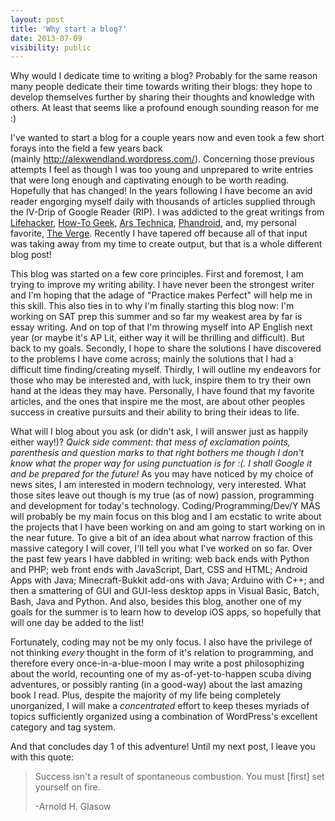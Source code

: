 ```yaml
---
layout: post
title: 'Why start a blog?'
date: 2013-07-09
visibility: public
---
```


Why would I dedicate time to writing a blog? Probably for the same reason many people dedicate their time towards writing their blogs: they hope to develop themselves further by sharing their thoughts and knowledge with others. At least that seems like a profound enough sounding reason for me :)

I've wanted to start a blog for a couple years now and even took a few short forays into the field a few years back (mainly <http://alexwendland.wordpress.com/>). Concerning those previous attempts I feel as though I was too young and unprepared to write entries that were long enough and captivating enough to be worth reading. Hopefully that has changed! In the years following I have become an avid reader engorging myself daily with thousands of articles supplied through the IV-Drip of Google Reader (RIP). I was addicted to the great writings from <a href="http://lifehacker.com" target="_blank">Lifehacker</a>, <a href="http://www.howtogeek.com" target="_blank">How-To Geek</a>, <a href="http://arstechnica.com/" target="_blank">Ars Technica</a>, <a href="http://phandroid.com/" target="_blank">Phandroid</a>, and, my personal favorite, <a href="http://www.theverge.com/" target="_blank">The Verge</a>. Recently I have tapered off because all of that input was taking away from my time to create output, but that is a whole different blog post!<!--break-->

This blog was started on a few core principles. First and foremost, I am trying to improve my writing ability. I have never been the strongest writer and I'm hoping that the adage of "Practice makes Perfect" will help me in this skill. This also ties in to why I'm finally starting this blog now: I'm working on SAT prep this summer and so far my weakest area by far is essay writing. And on top of that I'm throwing myself into AP English next year (or maybe it's AP Lit, either way it will be thrilling and difficult). But back to my goals. Secondly, I hope to share the solutions I have discovered to the problems I have come across; mainly the solutions that I had a difficult time finding/creating myself. Thirdly, I will outline my endeavors for those who may be interested and, with luck, inspire them to try their own hand at the ideas they may have. Personally, I have found that my favorite articles, and the ones that inspire me the most, are about other peoples success in creative pursuits and their ability to bring their ideas to life.

What will I blog about you ask (or didn't ask, I will answer just as happily either way!)? *Quick side comment: that mess of exclamation points, parenthesis and question marks to that right bothers me though I don't know what the proper way for using punctuation is for :(. I shall Google it and be prepared for the future!* As you may have noticed by my choice of news sites, I am interested in modern technology, very interested. What those sites leave out though is my true (as of now) passion, programming and development for today's technology. Coding/Programming/Dev/Y MÁS will probably be my main focus on this blog and I am ecstatic to write about the projects that I have been working on and am going to start working on in the near future. To give a bit of an idea about what narrow fraction of this massive category I will cover, I'll tell you what I've worked on so far. Over the past few years I have dabbled in writing: web back ends with Python and PHP; web front ends with JavaScript, Dart, CSS and HTML; Android Apps with Java; Minecraft-Bukkit add-ons with Java; Arduino with C++; and then a smattering of GUI and GUI-less desktop apps in Visual Basic, Batch, Bash, Java and Python. And also, besides this blog, another one of my goals for the summer is to learn how to develop iOS apps, so hopefully that will one day be added to the list!

Fortunately, coding may not be my only focus. I also have the privilege of not thinking *every* thought in the form of it's relation to programming, and therefore every once-in-a-blue-moon I may write a post philosophizing about the world, recounting one of my as-of-yet-to-happen scuba diving adventures, or possibly ranting (in a good-way) about the last amazing book I read. Plus, despite the majority of my life being completely unorganized, I will make a *concentrated* effort to keep theses myriads of topics sufficiently organized using a combination of WordPress's excellent category and tag system.

And that concludes day 1 of this adventure! Until my next post, I leave you with this quote:

> Success isn't a result of spontaneous combustion. You must [first] set yourself on fire.
>
> -Arnold H. Glasow
